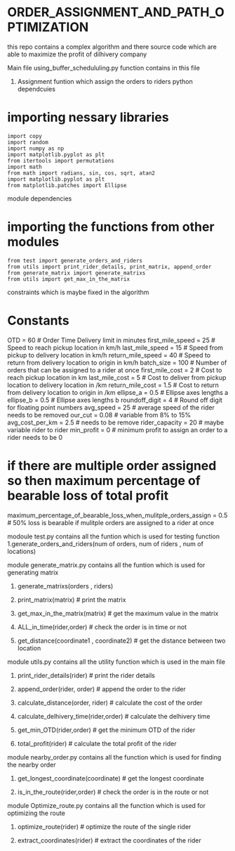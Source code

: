 # ORDER_ASSIGNMENT_AND_PATH_OPTIMIZATION
this repo  contains a complex  algorithm and there source code  which are able to   maximize the profit of  dilhivery company

Main file  using_buffer_schedululing.py
function contains in this file

1. Assignment  funtion which assign the orders to riders
 python dependcuies
 # importing nessary libraries
    import copy
    import random
    import numpy as np
    import matplotlib.pyplot as plt
    from itertools import permutations
    import math
    from math import radians, sin, cos, sqrt, atan2
    import matplotlib.pyplot as plt
    from matplotlib.patches import Ellipse
 
 module dependencies
 # importing the functions from other modules
    from test import generate_orders_and_riders
    from utils import print_rider_details, print_matrix, append_order
    from generate_matrix import generate_matrixs
    from utils import get_max_in_the_matrix




constraints which is maybe fixed in the algorithm


# Constants
OTD = 60  # Order Time Delivery limit in minutes
first_mile_speed = 25  # Speed to reach pickup location in km/h
last_mile_speed = 15   # Speed from pickup to delivery location in km/h
return_mile_speed = 40 # Speed to return from delivery location to origin in km/h
batch_size = 100  # Number of orders that can be assigned to a rider at once
first_mile_cost = 2 # Cost to reach pickup location in km
last_mile_cost = 5 # Cost to deliver from pickup location to delivery location in  /km
return_mile_cost = 1.5  # Cost to return from delivery location to origin in  /km
ellipse_a = 0.5 # Ellipse axes lengths a
ellipse_b = 0.5 # Ellipse axes lengths b
roundoff_digit = 4 # Round off digit for floating point numbers
avg_speed = 25 # average speed of the rider needs to be removed
our_cut = 0.08 # variable  from 8% to 15%
avg_cost_per_km = 2.5 # needs to be remove
rider_capacity = 20 # maybe variable rider to rider 
min_profit = 0 # minimum profit to assign an order to a rider needs to be 0
# if there are multiple order assigned  so then maximum percentage of bearable loss of total profit
maximum_percentage_of_bearable_loss_when_mulitple_orders_assign = 0.5 # 50% loss is bearable if mulitple orders are assigned to a rider at once




modoule  test.py  contains all the funtion which is used for testing function 
1.generate_orders_and_riders(num of orders, num of riders , num of locations)



module  generate_matrix.py  contains all the funtion which is used for generating matrix

1. generate_matrixs(orders , riders)

2. print_matrix(matrix) # print the matrix

3. get_max_in_the_matrix(matrix) # get the maximum value in the matrix

4. ALL_in_time(rider,order) # check the order is in time or not

5. get_distance(coordinate1 , coordinate2) # get the distance between two location

module utils.py contains all the utility function which is used in the main file

1. print_rider_details(rider) # print the rider details

2. append_order(rider, order) # append the order to the rider

3. calculate_distance(order, rider) # calculate the cost of the order

4. calculate_delhivery_time(rider,order) # calculate the delhivery time

5. get_min_OTD(rider,order) # get the minimum OTD of the rider 

6. total_profit(rider) # calculate the total profit of the rider

module  nearby_order.py contains all the function which is used for finding the nearby order

1.  get_longest_coordinate(coordinate) # get the longest coordinate

2. is_in_the_route(rider,order) # check the order is in the route or not


module Optimize_route.py contains all the function which is used for optimizing the route

1. optimize_route(rider) # optimize the route of the single rider

2. extract_coordinates(rider) # extract the coordinates of the rider

